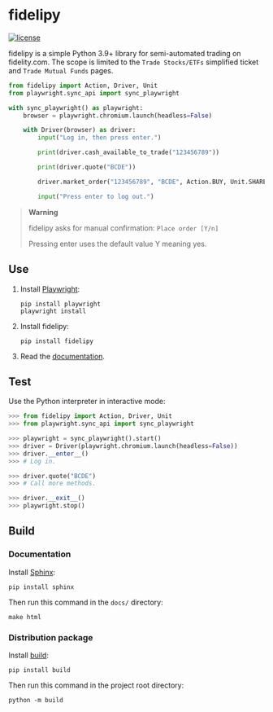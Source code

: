 # fidelipy

[![license](https://img.shields.io/github/license/itsdarik/fidelipy)](https://www.apache.org/licenses/LICENSE-2.0)

fidelipy is a simple Python 3.9+ library for semi-automated trading on fidelity.com.
The scope is limited to the `Trade Stocks/ETFs` simplified ticket and
`Trade Mutual Funds` pages.

```python
from fidelipy import Action, Driver, Unit
from playwright.sync_api import sync_playwright

with sync_playwright() as playwright:
    browser = playwright.chromium.launch(headless=False)

    with Driver(browser) as driver:
        input("Log in, then press enter.")

        print(driver.cash_available_to_trade("123456789"))

        print(driver.quote("BCDE"))

        driver.market_order("123456789", "BCDE", Action.BUY, Unit.SHARES, "1")

        input("Press enter to log out.")
```

> **Warning**
>
> fidelipy asks for manual confirmation: `Place order [Y/n]`
>
> Pressing enter uses the default value Y meaning yes.

## Use

1. Install [Playwright](https://playwright.dev/python/):

    ```
    pip install playwright
    playwright install
    ```

2. Install fidelipy:

    ```
    pip install fidelipy
    ```

3. Read the [documentation](https://qnevx-fidelipy.readthedocs.io/).

## Test

Use the Python interpreter in interactive mode:

```python
>>> from fidelipy import Action, Driver, Unit
>>> from playwright.sync_api import sync_playwright

>>> playwright = sync_playwright().start()
>>> driver = Driver(playwright.chromium.launch(headless=False))
>>> driver.__enter__()
>>> # Log in.

>>> driver.quote("BCDE")
>>> # Call more methods.

>>> driver.__exit__()
>>> playwright.stop()
```

## Build

### Documentation

Install [Sphinx](https://www.sphinx-doc.org/):

```
pip install sphinx
```

Then run this command in the `docs/` directory:

```
make html
```

### Distribution package

Install [build](https://github.com/pypa/build):

```
pip install build
```

Then run this command in the project root directory:

```
python -m build
```
